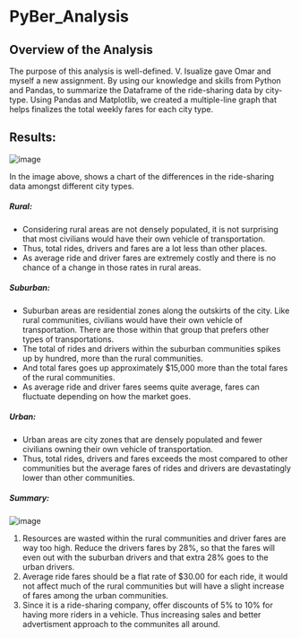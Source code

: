 # PyBer_Analysis

## Overview of the Analysis
The purpose of this analysis is well-defined. V. Isualize gave Omar and myself a new assignment. By using our knowledge and skills from Python and Pandas, to summarize the Dataframe of the ride-sharing data by city-type. Using Pandas and Matplotlib, we created a multiple-line graph that helps finalizes the total weekly fares for each city type. 

## Results:

![image](https://user-images.githubusercontent.com/77694480/113368141-f1878780-932b-11eb-9722-4f15ecaa0498.png)

In the image above, shows a chart of the differences in the ride-sharing data amongst different city types.
##### Rural:
- Considering rural areas are not densely populated, it is not surprising that most civilians would have their own vehicle of transportation.
- Thus, total rides, drivers and fares are a lot less than other places. 
- As average ride and driver fares are extremely costly and there is no chance of a change in those rates in rural areas. 

##### Suburban:
- Suburban areas are residential zones along the outskirts of the city. Like rural communities, civilians would have their own vehicle of transportation. There are those within that group that prefers other types of transportations.
- The total of rides and drivers within the suburban communities spikes up by hundred, more than the rural communities. 
- And total fares goes up approximately $15,000 more than the total fares of the rural communities.
- As average ride and driver fares seems quite average, fares can fluctuate depending on how the market goes. 

##### Urban:
- Urban areas are city zones that are densely populated and fewer civilians owning their own vehicle of transportation.
- Thus, total rides, drivers and fares exceeds the most compared to other communities but the average fares of rides and drivers are devastatingly lower than other communities. 

##### Summary:
![image](https://user-images.githubusercontent.com/77694480/113370056-e420cc00-9330-11eb-80de-da3d9f76a3e3.png)

1. Resources are wasted within the rural communities and driver fares are way too high. Reduce the drivers fares by 28%, so that the fares will even out with the suburban drivers and that extra 28% goes to the urban drivers.
2. Average ride fares should be a flat rate of $30.00 for each ride, it would not affect much of the rural communities but will have a slight increase of fares among the urban communities. 
3. Since it is a ride-sharing company, offer discounts of 5% to 10% for having more riders in a vehicle. Thus increasing sales and better advertisment approach to the communites all around. 
